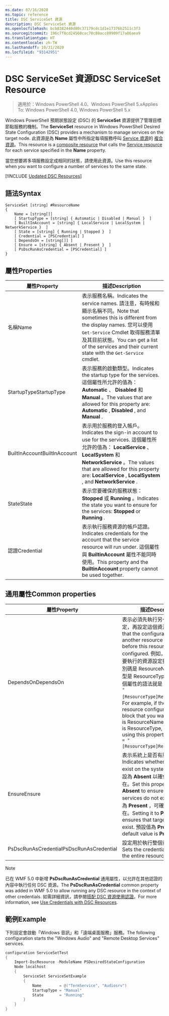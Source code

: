 ```yaml
---
ms.date: 07/16/2020
ms.topic: reference
title: DSC ServiceSet 資源
description: DSC ServiceSet 資源
ms.openlocfilehash: bcb8382440d80c37179cdc1d1e17376b2511c3f3
ms.sourcegitcommit: 196c7f8cd24560cac70c88acc89909f17a86aea9
ms.translationtype: HT
ms.contentlocale: zh-TW
ms.lasthandoff: 10/31/2020
ms.locfileid: "93142951"
---
```

# <a name="dsc-serviceset-resource"></a><span data-ttu-id="749af-103">DSC ServiceSet 資源</span><span class="sxs-lookup"><span data-stu-id="749af-103">DSC ServiceSet Resource</span></span>

> <span data-ttu-id="749af-104">適用於：Windows PowerShell 4.0、Windows PowerShell 5.x</span><span class="sxs-lookup"><span data-stu-id="749af-104">Applies To: Windows PowerShell 4.0, Windows PowerShell 5.x</span></span>

<span data-ttu-id="749af-105">Windows PowerShell 預期狀態設定 (DSC) 的 **ServiceSet** 資源提供了管理目標節點服務的機制。</span><span class="sxs-lookup"><span data-stu-id="749af-105">The **ServiceSet** resource in Windows PowerShell Desired State Configuration (DSC) provides a mechanism to manage services on the target node.</span></span> <span data-ttu-id="749af-106">此資源是為 **Name** 屬性中所指定每項服務呼叫 [Service 資源](serviceResource.md)的 [複合資源](../../../resources/authoringResourceComposite.md)。</span><span class="sxs-lookup"><span data-stu-id="749af-106">This resource is a [composite resource](../../../resources/authoringResourceComposite.md) that calls the [Service resource](serviceResource.md) for each service specified in the **Name** property.</span></span>

<span data-ttu-id="749af-107">當您想要將多項服務設定成相同的狀態，請使用此資源。</span><span class="sxs-lookup"><span data-stu-id="749af-107">Use this resource when you want to configure a number of services to the same state.</span></span>

[!INCLUDE [Updated DSC Resources](../../../../../includes/dsc-resources.md)]

## <a name="syntax"></a><span data-ttu-id="749af-108">語法</span><span class="sxs-lookup"><span data-stu-id="749af-108">Syntax</span></span>

```Syntax
ServiceSet [string] #ResourceName
{
    Name = [string[]]
    [ StartupType = [string] { Automatic | Disabled | Manual }  ]
    [ BuiltInAccount = [string] { LocalService | LocalSystem | NetworkService }  ]
    [ State = [string] { Running | Stopped }  ]
    [ Credential = [PSCredential] ]
    [ DependsOn = [string[]] ]
    [ Ensure = [string] { Absent | Present }  ]
    [ PsDscRunAsCredential = [PSCredential] ]
}
```

## <a name="properties"></a><span data-ttu-id="749af-109">屬性</span><span class="sxs-lookup"><span data-stu-id="749af-109">Properties</span></span>

|<span data-ttu-id="749af-110">屬性</span><span class="sxs-lookup"><span data-stu-id="749af-110">Property</span></span> |<span data-ttu-id="749af-111">描述</span><span class="sxs-lookup"><span data-stu-id="749af-111">Description</span></span> |
|---|---|
|<span data-ttu-id="749af-112">名稱</span><span class="sxs-lookup"><span data-stu-id="749af-112">Name</span></span> |<span data-ttu-id="749af-113">表示服務名稱。</span><span class="sxs-lookup"><span data-stu-id="749af-113">Indicates the service names.</span></span> <span data-ttu-id="749af-114">請注意，有時候和顯示名稱不同。</span><span class="sxs-lookup"><span data-stu-id="749af-114">Note that sometimes this is different from the display names.</span></span> <span data-ttu-id="749af-115">您可以使用 `Get-Service` Cmdlet 取得服務清單及其目前狀態。</span><span class="sxs-lookup"><span data-stu-id="749af-115">You can get a list of the services and their current state with the `Get-Service` cmdlet.</span></span> |
|<span data-ttu-id="749af-116">StartupType</span><span class="sxs-lookup"><span data-stu-id="749af-116">StartupType</span></span> |<span data-ttu-id="749af-117">表示服務的啟動類型。</span><span class="sxs-lookup"><span data-stu-id="749af-117">Indicates the startup type for the services.</span></span> <span data-ttu-id="749af-118">這個屬性所允許的值為： **Automatic** 、 **Disabled** 和 **Manual** 。</span><span class="sxs-lookup"><span data-stu-id="749af-118">The values that are allowed for this property are: **Automatic** , **Disabled** , and **Manual** .</span></span> |
|<span data-ttu-id="749af-119">BuiltInAccount</span><span class="sxs-lookup"><span data-stu-id="749af-119">BuiltInAccount</span></span> |<span data-ttu-id="749af-120">表示用於服務的登入帳戶。</span><span class="sxs-lookup"><span data-stu-id="749af-120">Indicates the sign-in account to use for the services.</span></span> <span data-ttu-id="749af-121">這個屬性所允許的值為： **LocalService** 、 **LocalSystem** 和 **NetworkService** 。</span><span class="sxs-lookup"><span data-stu-id="749af-121">The values that are allowed for this property are: **LocalService** , **LocalSystem** , and **NetworkService** .</span></span> |
|<span data-ttu-id="749af-122">State</span><span class="sxs-lookup"><span data-stu-id="749af-122">State</span></span> |<span data-ttu-id="749af-123">表示您要確保的服務狀態： **Stopped** 或 **Running** 。</span><span class="sxs-lookup"><span data-stu-id="749af-123">Indicates the state you want to ensure for the services: **Stopped** or **Running** .</span></span> |
|<span data-ttu-id="749af-124">認證</span><span class="sxs-lookup"><span data-stu-id="749af-124">Credential</span></span> |<span data-ttu-id="749af-125">表示執行服務資源的帳戶認證。</span><span class="sxs-lookup"><span data-stu-id="749af-125">Indicates credentials for the account that the service resource will run under.</span></span> <span data-ttu-id="749af-126">這個屬性與 **BuiltinAccount** 屬性不能同時使用。</span><span class="sxs-lookup"><span data-stu-id="749af-126">This property and the **BuiltinAccount** property cannot be used together.</span></span> |

## <a name="common-properties"></a><span data-ttu-id="749af-127">通用屬性</span><span class="sxs-lookup"><span data-stu-id="749af-127">Common properties</span></span>

|<span data-ttu-id="749af-128">屬性</span><span class="sxs-lookup"><span data-stu-id="749af-128">Property</span></span> |<span data-ttu-id="749af-129">描述</span><span class="sxs-lookup"><span data-stu-id="749af-129">Description</span></span> |
|---|---|
|<span data-ttu-id="749af-130">DependsOn</span><span class="sxs-lookup"><span data-stu-id="749af-130">DependsOn</span></span> |<span data-ttu-id="749af-131">表示必須先執行另一個資源的設定，再設定這個資源。</span><span class="sxs-lookup"><span data-stu-id="749af-131">Indicates that the configuration of another resource must run before this resource is configured.</span></span> <span data-ttu-id="749af-132">例如，如果第一個想要執行的資源設定指令碼區塊識別碼是 ResourceName，而其類型是 ResourceType，則使用這個屬性的語法就是 `DependsOn = "[ResourceType]ResourceName"`。</span><span class="sxs-lookup"><span data-stu-id="749af-132">For example, if the ID of the resource configuration script block that you want to run first is ResourceName and its type is ResourceType, the syntax for using this property is `DependsOn = "[ResourceType]ResourceName"`.</span></span> |
|<span data-ttu-id="749af-133">Ensure</span><span class="sxs-lookup"><span data-stu-id="749af-133">Ensure</span></span> |<span data-ttu-id="749af-134">表示系統上是否有服務。</span><span class="sxs-lookup"><span data-stu-id="749af-134">Indicates whether the services exist on the system.</span></span> <span data-ttu-id="749af-135">請將此屬性設為 **Absent** 以確保服務不存在。</span><span class="sxs-lookup"><span data-stu-id="749af-135">Set this property to **Absent** to ensure that the services do not exist.</span></span> <span data-ttu-id="749af-136">屬性設定為 **Present** ，可確保目標服務存在。</span><span class="sxs-lookup"><span data-stu-id="749af-136">Setting it to **Present** ensures that target services exist.</span></span> <span data-ttu-id="749af-137">預設值為 **Present** 。</span><span class="sxs-lookup"><span data-stu-id="749af-137">The default value is **Present** .</span></span> |
|<span data-ttu-id="749af-138">PsDscRunAsCredential</span><span class="sxs-lookup"><span data-stu-id="749af-138">PsDscRunAsCredential</span></span> |<span data-ttu-id="749af-139">設定用於執行整個資源的認證。</span><span class="sxs-lookup"><span data-stu-id="749af-139">Sets the credential for running the entire resource as.</span></span> |

> [!NOTE]
> <span data-ttu-id="749af-140">已在 WMF 5.0 中新增 **PsDscRunAsCredential** 通用屬性，以允許在其他認證的內容中執行任何 DSC 資源。</span><span class="sxs-lookup"><span data-stu-id="749af-140">The **PsDscRunAsCredential** common property was added in WMF 5.0 to allow running any DSC resource in the context of other credentials.</span></span> <span data-ttu-id="749af-141">如需詳細資訊，請參閱[搭配 DSC 資源使用認證](../../../configurations/runasuser.md)。</span><span class="sxs-lookup"><span data-stu-id="749af-141">For more information, see [Use Credentials with DSC Resources](../../../configurations/runasuser.md).</span></span>

## <a name="example"></a><span data-ttu-id="749af-142">範例</span><span class="sxs-lookup"><span data-stu-id="749af-142">Example</span></span>

<span data-ttu-id="749af-143">下列設定會啟動「Windows 音訊」和「遠端桌面服務」服務。</span><span class="sxs-lookup"><span data-stu-id="749af-143">The following configuration starts the "Windows Audio" and "Remote Desktop Services" services.</span></span>

```powershell
configuration ServiceSetTest
{
    Import-DscResource -ModuleName PSDesiredStateConfiguration
    Node localhost
    {
        ServiceSet ServiceSetExample
        {
            Name        = @("TermService", "Audiosrv")
            StartupType = "Manual"
            State       = "Running"
        }
    }
}
```
